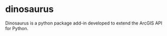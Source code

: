 # dinosaurus
Dinosaurus is a python package add-in developed to extend the ArcGIS API for Python.  
